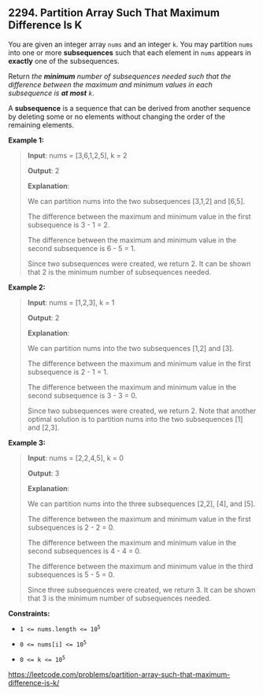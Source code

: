 ## 2294. Partition Array Such That Maximum Difference Is K

You are given an integer array `nums` and an integer `k`. You may partition `nums` into one or more **subsequences** such that each element in `nums` appears in **exactly** one of the subsequences.

Return _the **minimum** number of subsequences needed such that the difference between the maximum and minimum values in each subsequence is **at most** ``k``_.

A **subsequence** is a sequence that can be derived from another sequence by deleting some or no elements without changing the order of the remaining elements.

**Example 1:**
>
>**Input**: nums = [3,6,1,2,5], k = 2
>
>**Output**: 2
>
>**Explanation**:
>
>We can partition nums into the two subsequences [3,1,2] and [6,5].
>
>The difference between the maximum and minimum value in the first subsequence is 3 - 1 = 2.
>
>The difference between the maximum and minimum value in the second subsequence is 6 - 5 = 1.
>
>Since two subsequences were created, we return 2. It can be shown that 2 is the minimum number of subsequences needed.

**Example 2:**
>
>**Input**: nums = [1,2,3], k = 1
>
>**Output**: 2
>
>**Explanation**:
>
>We can partition nums into the two subsequences [1,2] and [3].
>
>The difference between the maximum and minimum value in the first subsequence is 2 - 1 = 1.
>
>The difference between the maximum and minimum value in the second subsequence is 3 - 3 = 0.
>
>Since two subsequences were created, we return 2. Note that another optimal solution is to partition nums into the two subsequences [1] and [2,3].

**Example 3:**
>
>**Input**: nums = [2,2,4,5], k = 0
>
>**Output**: 3
>
>**Explanation**:
>
>We can partition nums into the three subsequences [2,2], [4], and [5].
>
>The difference between the maximum and minimum value in the first subsequences is 2 - 2 = 0.
>
>The difference between the maximum and minimum value in the second subsequences is 4 - 4 = 0.
>
>The difference between the maximum and minimum value in the third subsequences is 5 - 5 = 0.
>
>Since three subsequences were created, we return 3. It can be shown that 3 is the minimum number of subsequences needed.

**Constraints:**

- <code>1 <= nums.length <= 10<sup>5</sup></code>

- <code>0 <= nums[i] <= 10<sup>5</sup></code>

- <code>0 <= k <= 10<sup>5</sup></code>

https://leetcode.com/problems/partition-array-such-that-maximum-difference-is-k/